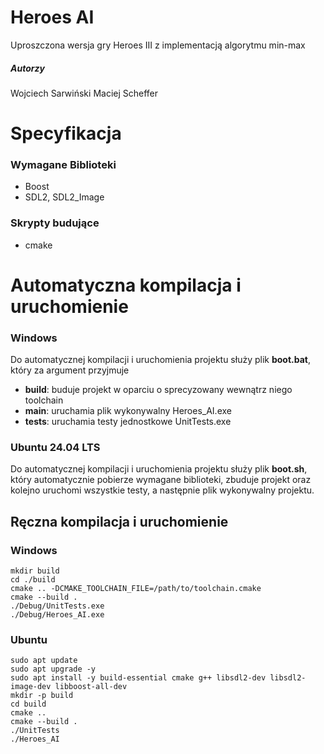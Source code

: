 # Heroes AI
Uproszczona wersja gry Heroes III z implementacją algorytmu min-max
##### Autorzy
Wojciech Sarwiński
Maciej Scheffer

# Specyfikacja
### Wymagane Biblioteki
- Boost
- SDL2,  SDL2_Image
### Skrypty budujące
- cmake

# Automatyczna kompilacja i uruchomienie
### Windows
Do automatycznej kompilacji i uruchomienia projektu służy plik **boot.bat**, który za argument przyjmuje
- **build**: buduje projekt w oparciu o sprecyzowany wewnątrz niego toolchain
- **main**: uruchamia plik wykonywalny Heroes_AI.exe
- **tests**: uruchamia testy jednostkowe UnitTests.exe
### Ubuntu 24.04 LTS
Do automatycznej kompilacji i uruchomienia projektu służy plik **boot.sh**, który automatycznie pobierze wymagane biblioteki, zbuduje projekt oraz kolejno uruchomi wszystkie testy, a następnie plik wykonywalny projektu.
## Ręczna kompilacja i uruchomienie
### Windows
``` 
mkdir build
cd ./build
cmake .. -DCMAKE_TOOLCHAIN_FILE=/path/to/toolchain.cmake
cmake --build .
./Debug/UnitTests.exe
./Debug/Heroes_AI.exe
```
### Ubuntu
``` 
sudo apt update
sudo apt upgrade -y
sudo apt install -y build-essential cmake g++ libsdl2-dev libsdl2-image-dev libboost-all-dev
mkdir -p build
cd build
cmake ..
cmake --build .
./UnitTests
./Heroes_AI
```
